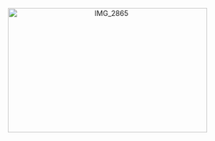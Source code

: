 <p align="center">
<img width="400" height="250" alt="IMG_2865" src="https://files.catbox.moe/w2qm7h.jpg" />
</p>
